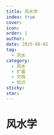 ```yaml
---
title: 风水学
index: true
cover: 
icon: 
order: 1
author: 
date: 2025-06-02
tag:
  - 风水
category:
  - 风水
  - 扩展
  - 文档
  - 知识
sticky: 
star: 
---
```


# 风水学
